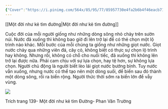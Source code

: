 ```yaml
---
{"Cover":"https://i.pinimg.com/564x/85/95/77/85957730e4fa2b6b4f46eacb71b49bec.jpg","Book_name":"Một đời như kẻ tìm Đường","tags":null,"aliases":null,"author":"Phan Văn Trường","link":null,"dg-publish":true,"permalink":"/Book_ Reading 2024/Những câu nói hay trong sách/Cuộc đời/","dgPassFrontmatter":true,"noteIcon":"2","created":"2024-01-19T05:28:27.745+07:00","updated":"2023-12-21T18:03:17.000+07:00"}
---
```


[[Một đời như kẻ tìm đường\|Một đời như kẻ tìm đường]]

Cuộc đời của mỗi người giống như những dòng sông nhỏ chảy trên sườn núi. 
Nước đã xuống thì không bao giờ đi lên trở lại để có thẻ chọn một lộ trình nào khác. 
Mỗi bước của mỗi chúng ta giống như những giọt nước. 
Giọt nước chảy qua những viên đá, cây cỏ, không biết có thực sự chọn lộ trình hay không. Nhưng rồi, không có chỗ cho nuối tiếc, đã xuống thì không lên trở lại được nữa. 
Phải cam chịu với sự lựa chọn, hay tệ hơn, sự không lựa chọn.
Người chủ động là người biết lèo lái giọt nước bướng bỉnh. Tuy nước vẫn xuống, nhưng nước có thể tạo nên một dòng suối, để biến sau đó thành một dòng sông, rồi ra biển rộng. Người thức thời sớm ra biển lớn để vẫy vùng.


![](https://i.imgur.com/xwX1caO.png)



 Trích trang 139- Một đời như kẻ tìm Đường- Phan Văn Trường
 